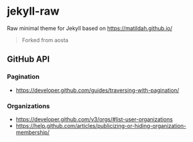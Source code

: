 # jekyll-raw

Raw minimal theme for Jekyll based on https://matildah.github.io/

> Forked from aosta

## GitHub API

### Pagination

* https://developer.github.com/guides/traversing-with-pagination/

### Organizations

* https://developer.github.com/v3/orgs/#list-user-organizations
* https://help.github.com/articles/publicizing-or-hiding-organization-membership/
